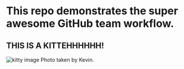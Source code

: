 # This repo demonstrates the super awesome GitHub team workflow.
## THIS IS A KITTEHHHHHH!
![kitty image](https://lh4.ggpht.com/M1XTibfCgpi5pgjSDb7kXDh21N8fpn-8evzQVAX-qGFhSyArDmSuCAv1pjVp4jbAt_g=h900)
Photo taken by Kevin.
